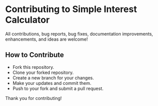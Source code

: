 # Contributing to Simple Interest Calculator

All contributions, bug reports, bug fixes, documentation improvements, enhancements, and ideas are welcome!

## How to Contribute
- Fork this repository.
- Clone your forked repository.
- Create a new branch for your changes.
- Make your updates and commit them.
- Push to your fork and submit a pull request.

Thank you for contributing!
